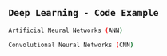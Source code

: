 ## ```Deep Learning - Code Example```

```bash
Artificial Neural Networks (ANN)
```

```bash
Convolutional Neural Networks (CNN)
```
